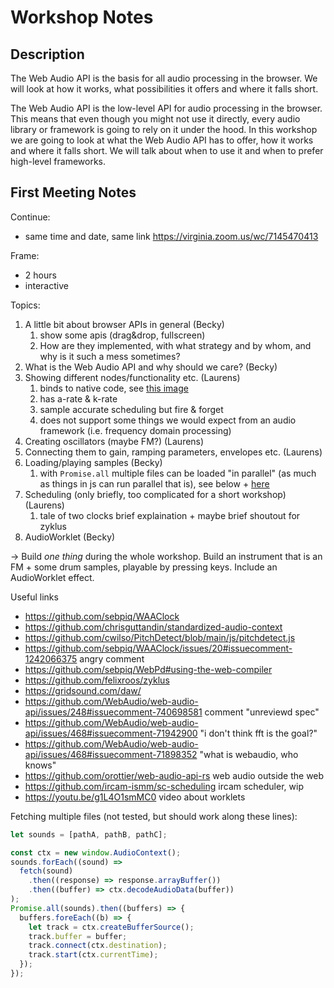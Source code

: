 # Workshop Notes

## Description

The Web Audio API is the basis for all audio processing in the browser. We will look at how it works, what possibilities it offers and where it falls short.

The Web Audio API is the low-level API for audio processing in the browser. This means that even though you might not use it directly, every audio library or framework is going to rely on it under the hood. In this workshop we are going to look at what the Web Audio API has to offer, how it works and where it falls short. We will talk about when to use it and when to prefer high-level frameworks.

## First Meeting Notes

Continue:

- same time and date, same link https://virginia.zoom.us/wc/7145470413

Frame:

- 2 hours
- interactive

Topics:

1. A little bit about browser APIs in general (Becky)
   1. show some apis (drag&drop, fullscreen)
   2. How are they implemented, with what strategy and by whom, and why is it such a mess sometimes?
2. What is the Web Audio API and why should we care? (Becky)
3. Showing different nodes/functionality etc. (Laurens)
   1. binds to native code, see [this image](./assets/threads.png)
   2. has a-rate & k-rate
   3. sample accurate scheduling but fire & forget
   4. does not support some things we would expect from an audio framework (i.e. frequency domain processing)
4. Creating oscillators (maybe FM?) (Laurens)
5. Connecting them to gain, ramping parameters, envelopes etc. (Laurens)
6. Loading/playing samples (Becky)
   1. with `Promise.all` multiple files can be loaded "in parallel" (as much as things in js can run parallel that is), see below + [here](https://anotherdev.xyz/promise-all-runs-in-parallel/)
7. Scheduling (only briefly, too complicated for a short workshop) (Laurens)
   1. tale of two clocks brief explaination + maybe brief shoutout for zyklus
8. AudioWorklet (Becky)

-> Build _one thing_ during the whole workshop. Build an instrument that is an FM + some drum samples, playable by pressing keys. Include an AudioWorklet effect.

Useful links

- https://github.com/sebpiq/WAAClock
- https://github.com/chrisguttandin/standardized-audio-context
- https://github.com/cwilso/PitchDetect/blob/main/js/pitchdetect.js
- https://github.com/sebpiq/WAAClock/issues/20#issuecomment-1242066375 angry comment
- https://github.com/sebpiq/WebPd#using-the-web-compiler
- https://github.com/felixroos/zyklus
- https://gridsound.com/daw/
- https://github.com/WebAudio/web-audio-api/issues/248#issuecomment-740698581 comment "unreviewd spec"
- https://github.com/WebAudio/web-audio-api/issues/468#issuecomment-71942900 "i don't think fft is the goal?"
- https://github.com/WebAudio/web-audio-api/issues/468#issuecomment-71898352 "what is webaudio, who knows"
- https://github.com/orottier/web-audio-api-rs web audio outside the web
- https://github.com/ircam-ismm/sc-scheduling ircam scheduler, wip
- https://youtu.be/g1L4O1smMC0 video about worklets

Fetching multiple files (not tested, but should work along these lines):

```js
let sounds = [pathA, pathB, pathC];

const ctx = new window.AudioContext();
sounds.forEach((sound) =>
  fetch(sound)
    .then((response) => response.arrayBuffer())
    .then((buffer) => ctx.decodeAudioData(buffer))
);
Promise.all(sounds).then((buffers) => {
  buffers.foreEach((b) => {
    let track = ctx.createBufferSource();
    track.buffer = buffer;
    track.connect(ctx.destination);
    track.start(ctx.currentTime);
  });
});
```
